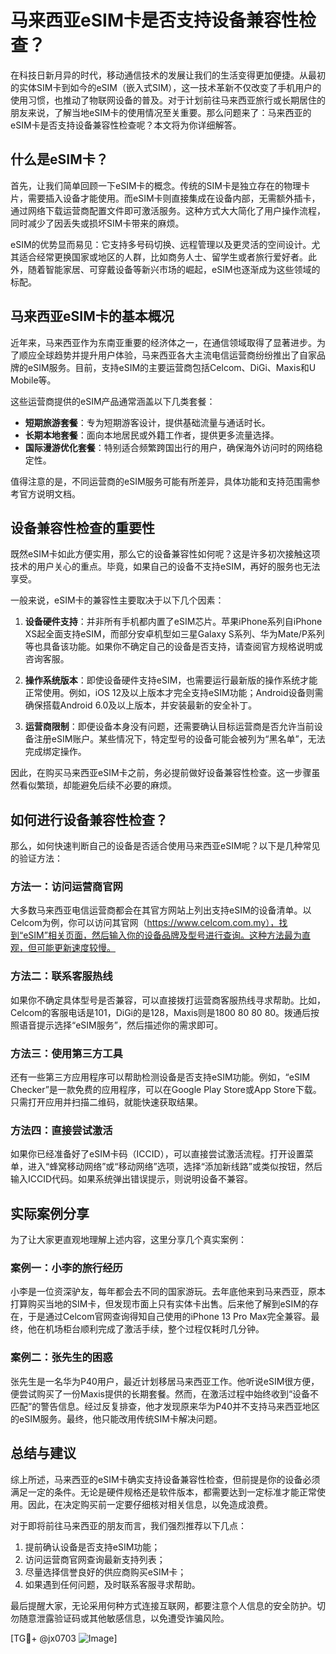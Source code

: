 # 马来西亚eSIM卡是否支持设备兼容性检查？

在科技日新月异的时代，移动通信技术的发展让我们的生活变得更加便捷。从最初的实体SIM卡到如今的eSIM（嵌入式SIM），这一技术革新不仅改变了手机用户的使用习惯，也推动了物联网设备的普及。对于计划前往马来西亚旅行或长期居住的朋友来说，了解当地eSIM卡的使用情况至关重要。那么问题来了：马来西亚的eSIM卡是否支持设备兼容性检查呢？本文将为你详细解答。

## 什么是eSIM卡？

首先，让我们简单回顾一下eSIM卡的概念。传统的SIM卡是独立存在的物理卡片，需要插入设备才能使用。而eSIM卡则直接集成在设备内部，无需额外插卡，通过网络下载运营商配置文件即可激活服务。这种方式大大简化了用户操作流程，同时减少了因丢失或损坏SIM卡带来的麻烦。

eSIM的优势显而易见：它支持多号码切换、远程管理以及更灵活的空间设计。尤其适合经常更换国家或地区的人群，比如商务人士、留学生或者旅行爱好者。此外，随着智能家居、可穿戴设备等新兴市场的崛起，eSIM也逐渐成为这些领域的标配。

## 马来西亚eSIM卡的基本概况

近年来，马来西亚作为东南亚重要的经济体之一，在通信领域取得了显著进步。为了顺应全球趋势并提升用户体验，马来西亚各大主流电信运营商纷纷推出了自家品牌的eSIM服务。目前，支持eSIM的主要运营商包括Celcom、DiGi、Maxis和U Mobile等。

这些运营商提供的eSIM产品通常涵盖以下几类套餐：
- **短期旅游套餐**：专为短期游客设计，提供基础流量与通话时长。
- **长期本地套餐**：面向本地居民或外籍工作者，提供更多流量选择。
- **国际漫游优化套餐**：特别适合频繁跨国出行的用户，确保海外访问时的网络稳定性。

值得注意的是，不同运营商的eSIM服务可能有所差异，具体功能和支持范围需参考官方说明文档。

## 设备兼容性检查的重要性

既然eSIM卡如此方便实用，那么它的设备兼容性如何呢？这是许多初次接触这项技术的用户关心的重点。毕竟，如果自己的设备不支持eSIM，再好的服务也无法享受。

一般来说，eSIM卡的兼容性主要取决于以下几个因素：
1. **设备硬件支持**：并非所有手机都内置了eSIM芯片。苹果iPhone系列自iPhone XS起全面支持eSIM，而部分安卓机型如三星Galaxy S系列、华为Mate/P系列等也具备该功能。如果你不确定自己的设备是否支持，请查阅官方规格说明或咨询客服。
   
2. **操作系统版本**：即使设备硬件支持eSIM，也需要运行最新版的操作系统才能正常使用。例如，iOS 12及以上版本才完全支持eSIM功能；Android设备则需确保搭载Android 6.0及以上版本，并安装最新的安全补丁。

3. **运营商限制**：即便设备本身没有问题，还需要确认目标运营商是否允许当前设备注册eSIM账户。某些情况下，特定型号的设备可能会被列为“黑名单”，无法完成绑定操作。

因此，在购买马来西亚eSIM卡之前，务必提前做好设备兼容性检查。这一步骤虽然看似繁琐，却能避免后续不必要的麻烦。

## 如何进行设备兼容性检查？

那么，如何快速判断自己的设备是否适合使用马来西亚eSIM呢？以下是几种常见的验证方法：

### 方法一：访问运营商官网
大多数马来西亚电信运营商都会在其官方网站上列出支持eSIM的设备清单。以Celcom为例，你可以访问其官网（https://www.celcom.com.my），找到“eSIM”相关页面，然后输入你的设备品牌及型号进行查询。这种方法最为直观，但可能更新速度较慢。

### 方法二：联系客服热线
如果你不确定具体型号是否兼容，可以直接拨打运营商客服热线寻求帮助。比如，Celcom的客服电话是101，DiGi的是128，Maxis则是1800 80 80 80。拨通后按照语音提示选择“eSIM服务”，然后描述你的需求即可。

### 方法三：使用第三方工具
还有一些第三方应用程序可以帮助检测设备是否支持eSIM功能。例如，“eSIM Checker”是一款免费的应用程序，可以在Google Play Store或App Store下载。只需打开应用并扫描二维码，就能快速获取结果。

### 方法四：直接尝试激活
如果你已经准备好了eSIM卡码（ICCID），可以直接尝试激活流程。打开设置菜单，进入“蜂窝移动网络”或“移动网络”选项，选择“添加新线路”或类似按钮，然后输入ICCID代码。如果系统弹出错误提示，则说明设备不兼容。

## 实际案例分享

为了让大家更直观地理解上述内容，这里分享几个真实案例：

### 案例一：小李的旅行经历
小李是一位资深驴友，每年都会去不同的国家游玩。去年底他来到马来西亚，原本打算购买当地的SIM卡，但发现市面上只有实体卡出售。后来他了解到eSIM的存在，于是通过Celcom官网查询得知自己使用的iPhone 13 Pro Max完全兼容。最终，他在机场柜台顺利完成了激活手续，整个过程仅耗时几分钟。

### 案例二：张先生的困惑
张先生是一名华为P40用户，最近计划移居马来西亚工作。他听说eSIM很方便，便尝试购买了一份Maxis提供的长期套餐。然而，在激活过程中始终收到“设备不匹配”的警告信息。经过反复排查，他才发现原来华为P40并不支持马来西亚地区的eSIM服务。最终，他只能改用传统SIM卡解决问题。

## 总结与建议

综上所述，马来西亚的eSIM卡确实支持设备兼容性检查，但前提是你的设备必须满足一定的条件。无论是硬件规格还是软件版本，都需要达到一定标准才能正常使用。因此，在决定购买前一定要仔细核对相关信息，以免造成浪费。

对于即将前往马来西亚的朋友而言，我们强烈推荐以下几点：
1. 提前确认设备是否支持eSIM功能；
2. 访问运营商官网查询最新支持列表；
3. 尽量选择信誉良好的供应商购买eSIM卡；
4. 如果遇到任何问题，及时联系客服寻求帮助。

最后提醒大家，无论采用何种方式连接互联网，都要注意个人信息的安全防护。切勿随意泄露验证码或其他敏感信息，以免遭受诈骗风险。

[TG💪+ @jx0703 ![Image](https://github.com/user-attachments/assets/dbca1d08-cadb-493c-b0ec-ad6f7a83f270)]